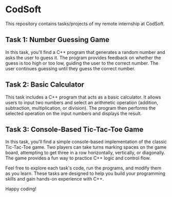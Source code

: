 # CodSoft
This repository contains tasks/projects of my remote internship at CodSoft.

## Task 1: Number Guessing Game

In this task, you'll find a C++ program that generates a random number and asks the user to guess it. The program provides feedback on whether the guess is too high or too low, guiding the user to the correct number. The user continues guessing until they guess the correct number.

## Task 2: Basic Calculator

This task includes a C++ program that acts as a basic calculator. It allows users to input two numbers and select an arithmetic operation (addition, subtraction, multiplication, or division). The program then performs the selected operation on the input numbers and displays the result.

## Task 3: Console-Based Tic-Tac-Toe Game

In this task, you'll find a simple console-based implementation of the classic Tic-Tac-Toe game. Two players can take turns marking spaces on the game board, attempting to get three in a row horizontally, vertically, or diagonally. The game provides a fun way to practice C++ logic and control flow.

Feel free to explore each task's code, run the programs, and modify them as you learn. These tasks are designed to help you build your programming skills and gain hands-on experience with C++.

Happy coding!

